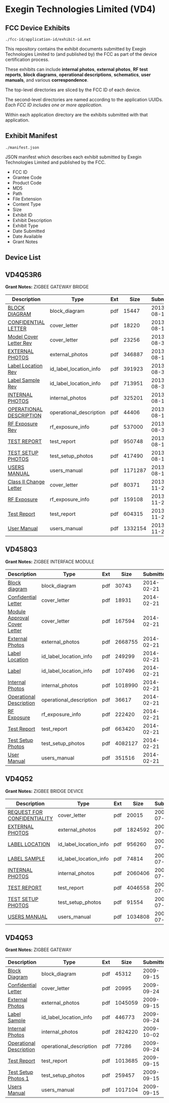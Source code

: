 # Exegin Technologies Limited (VD4)
## FCC Device Exhibits

```
./fcc-id/application-id/exhibit-id.ext
```

This repository contains the exhibit documents submitted by Exegin Technologies Limited to (and published by) the FCC as part of the device certification process.

These exhibits can include **internal photos**, **external photos**, **RF test reports**, **block diagrams**, **operational descriptions**, **schematics**, **user manuals**, and various **correspondence**.

The top-level directories are sliced by the FCC ID of each device.

The second-level directories are named according to the application UUIDs. *Each FCC ID includes one or more application.*

Within each application directory are the exhibits submitted with that application. 

## Exhibit Manifest

```
./manifest.json
```

JSON manifest which describes each exhibit submitted by Exegin Technologies Limited and published by the FCC.

- FCC ID
- Grantee Code
- Product Code
- MD5
- Path
- File Extension
- Content Type
- Size
- Exhibit ID
- Exhibit Description
- Exhibit Type
- Date Submitted
- Date Available
- Grant Notes

## Device List
## VD4Q53R6
**Grant Notes:** ZIGBEE GATEWAY BRIDGE

| Description | Type | Ext | Size | Submitted | Available |
| ----------- | ---- | --- | ---- | --------- | --------- |
| [BLOCK DIAGRAM](VD4Q53R6/f3d7f030ad2f22e463f17f912713acf2/2042692.pdf) | block_diagram | pdf | 15447 | 2013-08-14 | 2013-08-23 |
| [CONFIDENTIAL LETTER](VD4Q53R6/f3d7f030ad2f22e463f17f912713acf2/2042693.pdf) | cover_letter | pdf | 18220 | 2013-08-14 | 2013-08-23 |
| [Model Cover Letter Rev](VD4Q53R6/f3d7f030ad2f22e463f17f912713acf2/2058398.pdf) | cover_letter | pdf | 23256 | 2013-08-30 | 2013-08-23 |
| [EXTERNAL PHOTOS](VD4Q53R6/f3d7f030ad2f22e463f17f912713acf2/2042694.pdf) | external_photos | pdf | 346887 | 2013-08-14 | 2013-08-23 |
| [Label Location Rev](VD4Q53R6/f3d7f030ad2f22e463f17f912713acf2/2058397.pdf) | id_label_location_info | pdf | 391923 | 2013-08-30 | 2013-08-23 |
| [Label Sample Rev](VD4Q53R6/f3d7f030ad2f22e463f17f912713acf2/2058399.pdf) | id_label_location_info | pdf | 713951 | 2013-08-30 | 2013-08-23 |
| [INTERNAL PHOTOS](VD4Q53R6/f3d7f030ad2f22e463f17f912713acf2/2042696.pdf) | internal_photos | pdf | 325201 | 2013-08-14 | 2013-08-23 |
| [OPERATIONAL DESCRIPTION](VD4Q53R6/f3d7f030ad2f22e463f17f912713acf2/2042701.pdf) | operational_description | pdf | 44406 | 2013-08-14 | 2013-08-23 |
| [RF Exposure Rev](VD4Q53R6/f3d7f030ad2f22e463f17f912713acf2/2058400.pdf) | rf_exposure_info | pdf | 537000 | 2013-08-30 | 2013-08-23 |
| [TEST REPORT](VD4Q53R6/f3d7f030ad2f22e463f17f912713acf2/2042700.pdf) | test_report | pdf | 950748 | 2013-08-14 | 2013-08-23 |
| [TEST SETUP PHOTOS](VD4Q53R6/f3d7f030ad2f22e463f17f912713acf2/2042702.pdf) | test_setup_photos | pdf | 417490 | 2013-08-14 | 2013-08-23 |
| [USERS MANUAL](VD4Q53R6/f3d7f030ad2f22e463f17f912713acf2/2042695.pdf) | users_manual | pdf | 1171287 | 2013-08-14 | 2013-08-23 |
| [Class II Change Letter](VD4Q53R6/282fffa6971f8803979ece90954099c1/2124566.pdf) | cover_letter | pdf | 80371 | 2013-11-21 | 2013-11-21 |
| [RF Exposure](VD4Q53R6/282fffa6971f8803979ece90954099c1/2124567.pdf) | rf_exposure_info | pdf | 159108 | 2013-11-21 | 2013-11-21 |
| [Test Report](VD4Q53R6/282fffa6971f8803979ece90954099c1/2124568.pdf) | test_report | pdf | 604315 | 2013-11-21 | 2013-11-21 |
| [User Manual](VD4Q53R6/282fffa6971f8803979ece90954099c1/2124569.pdf) | users_manual | pdf | 1332154 | 2013-11-21 | 2013-11-21 |
## VD458Q3
**Grant Notes:** ZIGBEE INTERFACE MODULE

| Description | Type | Ext | Size | Submitted | Available |
| ----------- | ---- | --- | ---- | --------- | --------- |
| [Block diagram](VD458Q3/8d2fd9a8756adb576fbc401796ffd62b/2197172.pdf) | block_diagram | pdf | 30743 | 2014-02-21 | 2014-02-21 |
| [Confidential Letter](VD458Q3/8d2fd9a8756adb576fbc401796ffd62b/2197173.pdf) | cover_letter | pdf | 18931 | 2014-02-21 | 2014-02-21 |
| [Module Approval Cover Letter](VD458Q3/8d2fd9a8756adb576fbc401796ffd62b/2197175.pdf) | cover_letter | pdf | 167594 | 2014-02-21 | 2014-02-21 |
| [External Photos](VD458Q3/8d2fd9a8756adb576fbc401796ffd62b/2197174.pdf) | external_photos | pdf | 2668755 | 2014-02-21 | 2014-02-21 |
| [Label Location](VD458Q3/8d2fd9a8756adb576fbc401796ffd62b/2197177.pdf) | id_label_location_info | pdf | 249299 | 2014-02-21 | 2014-02-21 |
| [Label](VD458Q3/8d2fd9a8756adb576fbc401796ffd62b/2197178.pdf) | id_label_location_info | pdf | 107496 | 2014-02-21 | 2014-02-21 |
| [Internal Photos](VD458Q3/8d2fd9a8756adb576fbc401796ffd62b/2197176.pdf) | internal_photos | pdf | 1018990 | 2014-02-21 | 2014-02-21 |
| [Operational Description](VD458Q3/8d2fd9a8756adb576fbc401796ffd62b/2197180.pdf) | operational_description | pdf | 36617 | 2014-02-21 | 2014-02-21 |
| [RF Exposure](VD458Q3/8d2fd9a8756adb576fbc401796ffd62b/2197181.pdf) | rf_exposure_info | pdf | 222420 | 2014-02-21 | 2014-02-21 |
| [Test Report](VD458Q3/8d2fd9a8756adb576fbc401796ffd62b/2197196.pdf) | test_report | pdf | 663420 | 2014-02-21 | 2014-02-21 |
| [Test Setup Photos](VD458Q3/8d2fd9a8756adb576fbc401796ffd62b/2197182.pdf) | test_setup_photos | pdf | 4082127 | 2014-02-21 | 2014-02-21 |
| [User Manual](VD458Q3/8d2fd9a8756adb576fbc401796ffd62b/2197179.pdf) | users_manual | pdf | 351516 | 2014-02-21 | 2014-02-21 |
## VD4Q52
**Grant Notes:** ZIGBEE BRIDGE DEVICE

| Description | Type | Ext | Size | Submitted | Available |
| ----------- | ---- | --- | ---- | --------- | --------- |
| [REQUEST FOR CONFIDENTIALITY](VD4Q52/276f6b798a37616baf8c94bb2baa0265/816264.pdf) | cover_letter | pdf | 20015 | 2007-07-16 | 2007-07-18 |
| [EXTERNAL PHOTOS](VD4Q52/276f6b798a37616baf8c94bb2baa0265/816263.pdf) | external_photos | pdf | 1824592 | 2007-07-16 | 2007-07-18 |
| [LABEL LOCATION](VD4Q52/276f6b798a37616baf8c94bb2baa0265/816266.pdf) | id_label_location_info | pdf | 956260 | 2007-07-16 | 2007-07-18 |
| [LABEL SAMPLE](VD4Q52/276f6b798a37616baf8c94bb2baa0265/816267.pdf) | id_label_location_info | pdf | 74814 | 2007-07-16 | 2007-07-18 |
| [INTERNAL PHOTOS](VD4Q52/276f6b798a37616baf8c94bb2baa0265/816265.pdf) | internal_photos | pdf | 2060406 | 2007-07-16 | 2007-07-18 |
| [TEST REPORT](VD4Q52/276f6b798a37616baf8c94bb2baa0265/816268.pdf) | test_report | pdf | 4046558 | 2007-07-16 | 2007-07-18 |
| [TEST SETUP PHOTOS](VD4Q52/276f6b798a37616baf8c94bb2baa0265/816269.pdf) | test_setup_photos | pdf | 91554 | 2007-07-16 | 2007-07-18 |
| [USERS MANUAL](VD4Q52/276f6b798a37616baf8c94bb2baa0265/816270.pdf) | users_manual | pdf | 1034808 | 2007-07-16 | 2007-07-18 |
## VD4Q53
**Grant Notes:** ZIGBEE GATEWAY

| Description | Type | Ext | Size | Submitted | Available |
| ----------- | ---- | --- | ---- | --------- | --------- |
| [Block Diagram](VD4Q53/4ae556ca177c6f368f26addf1d4e068c/1169613.pdf) | block_diagram | pdf | 45312 | 2009-09-15 | 2009-10-02 |
| [Confidential Letter](VD4Q53/4ae556ca177c6f368f26addf1d4e068c/1174746.pdf) | cover_letter | pdf | 20995 | 2009-09-24 | 2009-10-02 |
| [External Photos](VD4Q53/4ae556ca177c6f368f26addf1d4e068c/1169615.pdf) | external_photos | pdf | 1045059 | 2009-09-15 | 2009-10-02 |
| [Label Sample](VD4Q53/4ae556ca177c6f368f26addf1d4e068c/1174748.pdf) | id_label_location_info | pdf | 446773 | 2009-09-24 | 2009-10-02 |
| [Internal Photos](VD4Q53/4ae556ca177c6f368f26addf1d4e068c/1179496.pdf) | internal_photos | pdf | 2824220 | 2009-10-02 | 2009-10-02 |
| [Operational Description](VD4Q53/4ae556ca177c6f368f26addf1d4e068c/1174747.pdf) | operational_description | pdf | 77286 | 2009-09-24 | 2009-10-02 |
| [Test Report](VD4Q53/4ae556ca177c6f368f26addf1d4e068c/1169611.pdf) | test_report | pdf | 1013685 | 2009-09-15 | 2009-10-02 |
| [Test Setup Photos 1](VD4Q53/4ae556ca177c6f368f26addf1d4e068c/1169612.pdf) | test_setup_photos | pdf | 259457 | 2009-09-15 | 2009-10-02 |
| [Users Manual](VD4Q53/4ae556ca177c6f368f26addf1d4e068c/1169618.pdf) | users_manual | pdf | 1017104 | 2009-09-15 | 2009-10-02 |

